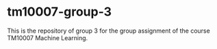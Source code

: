 # tm10007-group-3
This is the repository of group 3 for the group assignment of the course TM10007 Machine Learning.
